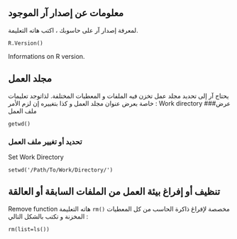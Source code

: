 ## معلومات عن إصدار آر الموجود
لمعرفة إصدار آر على حاسوبك ، اكتب هاته التعليمة.
```
R.Version()
```
Informations on R version.
## مجلد العمل
يحتاج آر إلى تحديد مجلد عمل تخزن فيه الملفات و المعطيات المختلفة. لذاتوجد تعليمات خاصة بعرض عنوان مجلد العمل و كذا بتغييره إن لزم الأمر :
Work directory
###عرض ملف العمل
```
getwd()
```
### تحديد أو تغيير ملف العمل
Set Work Directory
```
setwd('/Path/To/Work/Directory/')
```
## تنظيف أو إفراغ بيئة العمل من الملفات السابقة أو العالقة

Remove function
هاته التعليمة ```rm()``` مخصصة لإفراغ ذاكرة الحاسب من كل المعطيات المخزنة و تكتب بالشكل التالي :

```
rm(list=ls())
```
